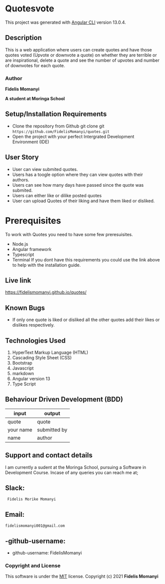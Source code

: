 # Quotesvote

This project was generated with [Angular CLI](https://github.com/angular/angular-cli) version 13.0.4.

## Description

This is a web application where users can create quotes and have those quotes voted (Upvote or downvote a quote) on whether they are terrible or are inspirational, delete a quote and see the number of upvotes and number of downvotes for each quote. 

### Author

**Fidelis Momanyi**

**A student at Moringa School**
 
## Setup/Installation Requirements

* Clone the repository from Github
 git clone git ```https://github.com/FidelisMomanyi/quotes.git```
* Open the project with your perfect Intergrated Development Environment (IDE)

## User Story
- User can view submited quotes.
- Users has a toogle option where they can view quotes with their authors.
- Users can see how many days have passed since the quote was submited.
- Users can either like or dilike posted quotes
- User can upload Quotes of their liking and have them liked or disliked.

# Prerequisites
To work with Quotes you need to have some few preresuisites.
- Node.js
- Angular framework
- Typescript
- Terminal
If you dont have this requirements you could use the link above to help with the installation guide.

## Live link

https://fidelismomanyi.github.io/quotes/

## Known Bugs

* If only one quote is liked or disliked all the other quotes add their likes or dislikes respectively.

## Technologies Used

1. HyperText Markup Language (HTML)
2. Cascading Style Sheet (CSS)
3. Bootstrap
4. Javascript
5. markdown
6. Angular version 13
7. Type Script


## Behaviour Driven Development (BDD)

|input|output
|-----|-----
|quote|quote
|your name|submitted by
|name|author

## Support and contact details

I am currently a sudent at the Moringa School, pursuing a Software in Development Course.
Incase of any queries you can reach me at;

## Slack: 
```
 Fidelis Morike Momanyi
```
## Email:
```
fidelismomanyi001@gmail.com
```
## -github-username:
* github-username: FidelisMomanyi

### Copyright and License
This software is under the [MIT](License) license. Copyright (c) 2021 **Fidelis Momanyi**
